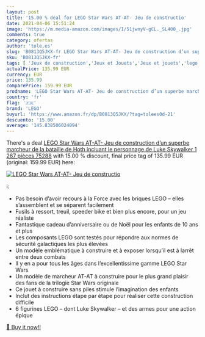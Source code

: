 ```yaml
---
layout: post
title: '15.00 % deal for LEGO Star Wars AT-AT- Jeu de constructio'
date: 2021-04-06 15:51:24
image: 'https://m.media-amazon.com/images/I/51jwnyV-gCL._SL400_.jpg'
comments: true
category: ofertas
author: 'tole.es'
slug: 'B0813Q5JKX-fr LEGO Star Wars AT-AT- Jeu de construction d’un superbe...'
sku: 'B0813Q5JKX-fr'
tags: [ 'Jeux de construction','Jeux et Jouets','Jeux et jouets','lego', ]
actualPrice: 135.99 EUR
currency: EUR
price: 135.99
comparePrice: 159.99 EUR
prodname: 'LEGO Star Wars AT-AT- Jeu de construction d’un superbe marcheur de la bataille de Hoth  incluant le personnage de Luke Skywalker  1 267 pièces  75288'
country: 'fr'
flag: '🇫🇷'
brand: 'LEGO'
buyurl: 'https://www.amazon.fr/dp/B0813Q5JKX/?tag=tolees0d-21'
descuento: '15.00'
average: '145.838506024094'
---
```


There's a deal [LEGO Star Wars AT-AT- Jeu de construction d’un superbe marcheur de la bataille de Hoth  incluant le personnage de Luke Skywalker  1 267 pièces  75288](https://www.amazon.fr/dp/B0813Q5JKX/?tag=tolees0d-21)  with  15.00 % discount, final price tag of  135.99 EUR (original: 159.99 EUR) here:

[![LEGO Star Wars AT-AT- Jeu de constructio](https://m.media-amazon.com/images/I/51jwnyV-gCL._SL400_.jpg)](https://www.amazon.fr/dp/B0813Q5JKX/?tag=tolees0d-21)

ℹ️:

- Pas besoin d’avoir recours à la Force avec les briques LEGO – elles s’assemblent et se séparent facilement
- Fusils à ressort, treuil, speeder bike et bien plus encore, pour un jeu réaliste
- Fantastique cadeau d’anniversaire ou de Noël pour les enfants de 10 ans et plus
- Les composants LEGO sont testés pour répondre aux normes de sécurité galactiques les plus élevées
- Un modèle emblématique à construire et à exposer lorsqu’il est à larrêt entre deux combats
- Il y en a pour tous les âges dans l’excellentissime gamme LEGO Star Wars
- Un modèle de marcheur AT-AT à construire pour le plus grand plaisir des fans de la trilogie Star Wars originale
- Ce jouet à construire sans piles stimule l’imagination des enfants
- Inclut des instructions étape par étape pour réaliser cette construction difficile
- 6 figurines LEGO – dont Luke Skywalker – et des armes pour une action épique

[🛒 Buy it now!!](https://www.amazon.fr/dp/B0813Q5JKX/?tag=tolees0d-21)
